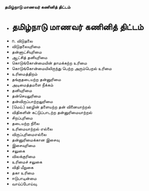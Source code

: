 **தமிழ்நாடு மாணவர் கணினித் திட்டம்**
- # தமிழ்நாடு மாணவர் கணினித் திட்டம்
- n. விடுதலை
- விடுதலையுரிமை
- தன்னாட்சியுரிமை
- ஆட்சித் தனியுரிமை
- கொடுங்கோன்மையின் தாமக்கற்ற உரிமை
- கொடுங்கோன்மையிலிருந்து பெற்ற அரும்பெறல் உரிமை
- உரிமைத்திறம்
- தங்குதடையற்ற தன்னுரிமை
- அடிமைத்தமளை நீக்கம்
- தனியுரிமை
- தன்செயலுரிமை
- தன்விருப்பாற்றலுரிமை
- (மெய்.) ஊழின் தளையற்ற தன் வினையாற்றல்
- விதிகளின் கட்டுப்பாடற்ற தன்னுரிமையாற்றல்
- சிறப்புரிமை
- தடையற்ற நிலை
- உரிமையாற்றல் எல்லை
- விருப்புரிமைஎல்லை
- தன்னுரிமைக்கான இசைவு
- இசைவுரிமை
- சலுகை
- விலக்குரிமை
- உரிமைச் சலுகை
- விதி மீறுகை
- தகா உரிமை
- ஈடுபாடின்மை
- வாய்ப்போய்வு.

